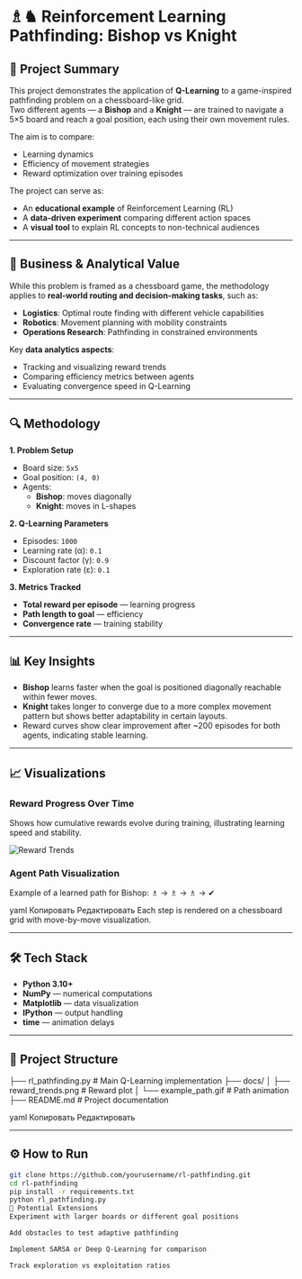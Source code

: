 # ♗♞ Reinforcement Learning Pathfinding: Bishop vs Knight

## 📌 Project Summary
This project demonstrates the application of **Q-Learning** to a game-inspired pathfinding problem on a chessboard-like grid.  
Two different agents — a **Bishop** and a **Knight** — are trained to navigate a 5×5 board and reach a goal position, each using their own movement rules.

The aim is to compare:
- Learning dynamics
- Efficiency of movement strategies
- Reward optimization over training episodes

The project can serve as:
- An **educational example** of Reinforcement Learning (RL)
- A **data-driven experiment** comparing different action spaces
- A **visual tool** to explain RL concepts to non-technical audiences

---

## 🎯 Business & Analytical Value
While this problem is framed as a chessboard game, the methodology applies to **real-world routing and decision-making tasks**, such as:
- **Logistics**: Optimal route finding with different vehicle capabilities
- **Robotics**: Movement planning with mobility constraints
- **Operations Research**: Pathfinding in constrained environments

Key **data analytics aspects**:
- Tracking and visualizing reward trends
- Comparing efficiency metrics between agents
- Evaluating convergence speed in Q-Learning

---

## 🔍 Methodology
**1. Problem Setup**
- Board size: `5x5`
- Goal position: `(4, 0)`
- Agents:
  - **Bishop**: moves diagonally
  - **Knight**: moves in L-shapes

**2. Q-Learning Parameters**
- Episodes: `1000`
- Learning rate (α): `0.1`
- Discount factor (γ): `0.9`
- Exploration rate (ε): `0.1`

**3. Metrics Tracked**
- **Total reward per episode** — learning progress
- **Path length to goal** — efficiency
- **Convergence rate** — training stability

---

## 📊 Key Insights
- **Bishop** learns faster when the goal is positioned diagonally reachable within fewer moves.
- **Knight** takes longer to converge due to a more complex movement pattern but shows better adaptability in certain layouts.
- Reward curves show clear improvement after ~200 episodes for both agents, indicating stable learning.

---

## 📈 Visualizations
### Reward Progress Over Time
Shows how cumulative rewards evolve during training, illustrating learning speed and stability.

![Reward Trends](docs/reward_trends.png)

### Agent Path Visualization
Example of a learned path for Bishop:
♗ → ♗ → ♗ → ✔

yaml
Копировать
Редактировать
Each step is rendered on a chessboard grid with move-by-move visualization.

---

## 🛠 Tech Stack
- **Python 3.10+**
- **NumPy** — numerical computations
- **Matplotlib** — data visualization
- **IPython** — output handling
- **time** — animation delays

---

## 📂 Project Structure
├── rl_pathfinding.py # Main Q-Learning implementation
├── docs/
│ ├── reward_trends.png # Reward plot
│ └── example_path.gif # Path animation
├── README.md # Project documentation

yaml
Копировать
Редактировать

---

## ⚙️ How to Run
```bash
git clone https://github.com/yourusername/rl-pathfinding.git
cd rl-pathfinding
pip install -r requirements.txt
python rl_pathfinding.py
📌 Potential Extensions
Experiment with larger boards or different goal positions

Add obstacles to test adaptive pathfinding

Implement SARSA or Deep Q-Learning for comparison

Track exploration vs exploitation ratios
